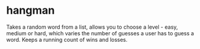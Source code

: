 # hangman

Takes a random word from a list, allows you to choose a level - easy, medium or hard, which varies the number of guesses a user has to guess a word. Keeps a running count of wins and losses.
